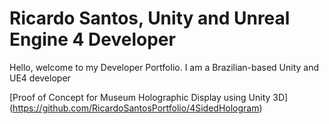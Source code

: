 # Ricardo Santos, Unity and Unreal Engine 4 Developer

Hello, welcome to my Developer Portfolio. I am a Brazilian-based Unity and UE4 developer

[Proof of Concept for Museum Holographic Display using Unity 3D] (https://github.com/RicardoSantosPortfolio/4SidedHologram)
